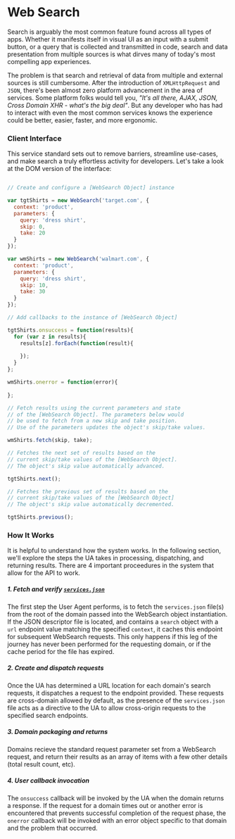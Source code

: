 Web Search
======

Search is arguably the most common feature found across all types of apps. Whether it manifests itself in visual UI as an input with a submit button, or a query that is collected and transmitted in code, search and data presentation from multiple sources is what dirves many of today's most compelling app experiences.

The problem is that search and retrieval of data from multiple and external sources is still cumbersome. After the introduction of `XMLHttpRequest` and `JSON`, there's been almost zero platform advancement in the area of services. Some platform folks would tell you, _"It's all there, AJAX, JSON, Cross Domain XHR - what's the big deal"_. But any developer who has had to interact with even the most common services knows the experience could be better, easier, faster, and more ergonomic.

### Client Interface

This service standard sets out to remove barriers, streamline use-cases, and make search a truly effortless activity for developers. Let's take a look at the DOM version of the interface:

```javascript

// Create and configure a [WebSearch Object] instance

var tgtShirts = new WebSearch('target.com', {
  context: 'product',
  parameters: {
    query: 'dress shirt',
    skip: 0,
    take: 20
  }
});

var wmShirts = new WebSearch('walmart.com', {
  context: 'product',
  parameters: {
    query: 'dress shirt',
    skip: 10,
    take: 30
  }
});

// Add callbacks to the instance of [WebSearch Object]

tgtShirts.onsuccess = function(results){
  for (var z in results){
    results[z].forEach(function(result){
      
    });
  }
};

wmShirts.onerror = function(error){
  
};

// Fetch results using the current parameters and state
// of the [WebSearch Object]. The parameters below would
// be used to fetch from a new skip and take position.
// Use of the parameters updates the object's skip/take values.

wmShirts.fetch(skip, take);

// Fetches the next set of results based on the
// current skip/take values of the [WebSearch Object].
// The object's skip value automatically advanced.

tgtShirts.next();

// Fetches the previous set of results based on the
// current skip/take values of the [WebSearch Object]
// The object's skip value automatically decremented.

tgtShirts.previous();

```

### How It Works

It is helpful to understand how the system works. In the following section, we'll explore the steps the UA takes in processing, dispatching, and returning results. There are 4 important proceedures in the system that allow for the API to work.

##### 1. Fetch and verify [`services.json`](https://github.com/web-services/services-json/blob/master/services.json)

The first step the User Agent performs, is to fetch the `services.json` file(s) from the root of the domain passed into the WebSearch object instantiation. If the JSON descriptor file is located, and contains a `search` object with a `url` endpoint value matching the specified `context`, it caches this endpoint for subsequent WebSearch requests. This only happens if this leg of the journey has never been performed for the requesting domain, or if the cache period for the file has expired.


##### 2. Create and dispatch requests

Once the UA has determined a URL location for each domain's search requests, it dispatches a request to the endpoint provided. These requests are cross-domain allowed by default, as the presence of the `services.json` file acts as a directive to the UA to allow cross-origin requests to the specified search endpoints.

##### 3. Domain packaging and returns

Domains recieve the standard request parameter set from a WebSearch request, and return their results as an array of items with a few other details (total result count, etc).

##### 4. User callback invocation

The `onsuccess` callback will be invoked by the UA when the domain returns a response. If the request for a domain times out or another error is encountered that prevents successful completion of the request phase, the `onerror` callback will be invoked with an error object specific to that domain and the problem that occurred.
